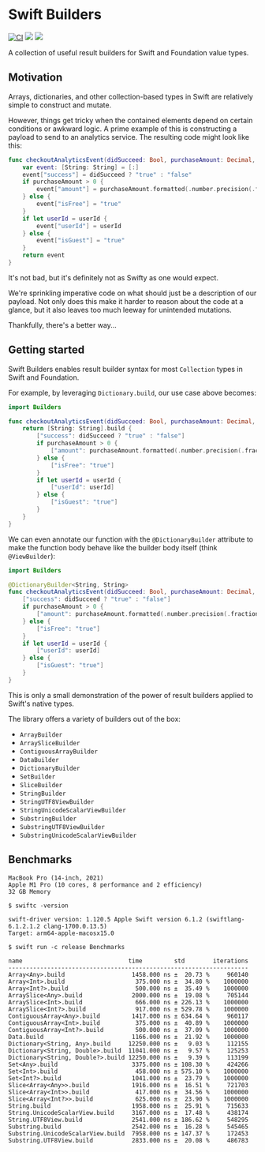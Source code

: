 # Swift Builders

[![CI](https://github.com/davdroman/swift-builders/actions/workflows/ci.yml/badge.svg)](https://github.com/davdroman/swift-builders/actions/workflows/ci.yml)
[![](https://img.shields.io/endpoint?url=https%3A%2F%2Fswiftpackageindex.com%2Fapi%2Fpackages%2Fdavdroman%2Fswift-builders%2Fbadge%3Ftype%3Dswift-versions)](https://swiftpackageindex.com/davdroman/swift-builders)
[![](https://img.shields.io/endpoint?url=https%3A%2F%2Fswiftpackageindex.com%2Fapi%2Fpackages%2Fdavdroman%2Fswift-builders%2Fbadge%3Ftype%3Dplatforms)](https://swiftpackageindex.com/davdroman/swift-builders)

A collection of useful result builders for Swift and Foundation value types.

## Motivation

Arrays, dictionaries, and other collection-based types in Swift are relatively simple to construct and mutate.

However, things get tricky when the contained elements depend on certain conditions or awkward logic. A prime example of this is constructing a payload to send to an analytics service. The resulting code might look like this:

```swift
func checkoutAnalyticsEvent(didSucceed: Bool, purchaseAmount: Decimal, userId: String?) -> [String: String] {
    var event: [String: String] = [:]
    event["success"] = didSucceed ? "true" : "false"
    if purchaseAmount > 0 {
        event["amount"] = purchaseAmount.formatted(.number.precision(.fractionLength(2)))
    } else {
        event["isFree"] = "true"
    }
    if let userId = userId {
        event["userId"] = userId
    } else {
        event["isGuest"] = "true"
    }
    return event
}
```

It's not bad, but it's definitely not as Swifty as one would expect.

We're sprinkling imperative code on what should just be a description of our payload. Not only does this make it harder to reason about the code at a glance, but it also leaves too much leeway for unintended mutations.

Thankfully, there's a better way...

## Getting started

Swift Builders enables result builder syntax for most `Collection` types in Swift and Foundation.

For example, by leveraging `Dictionary.build`, our use case above becomes:

```swift
import Builders

func checkoutAnalyticsEvent(didSucceed: Bool, purchaseAmount: Decimal, userId: String?) -> [String: String] {
    return [String: String].build {
        ["success": didSucceed ? "true" : "false"]
        if purchaseAmount > 0 {
            ["amount": purchaseAmount.formatted(.number.precision(.fractionLength(2)))]
        } else {
            ["isFree": "true"]
        }
        if let userId = userId {
            ["userId": userId]
        } else {
            ["isGuest": "true"]
        }
    }
}
```

We can even annotate our function with the `@DictionaryBuilder` attribute to make the function body behave like the builder body itself (think `@ViewBuilder`):

```swift
import Builders

@DictionaryBuilder<String, String>
func checkoutAnalyticsEvent(didSucceed: Bool, purchaseAmount: Decimal, userId: String?) -> [String: String] {
    ["success": didSucceed ? "true" : "false"]
    if purchaseAmount > 0 {
        ["amount": purchaseAmount.formatted(.number.precision(.fractionLength(2)))]
    } else {
        ["isFree": "true"]
    }
    if let userId = userId {
        ["userId": userId]
    } else {
        ["isGuest": "true"]
    }
}
```

This is only a small demonstration of the power of result builders applied to Swift's native types.

The library offers a variety of builders out of the box:

- `ArrayBuilder`
- `ArraySliceBuilder`
- `ContiguousArrayBuilder`
- `DataBuilder`
- `DictionaryBuilder`
- `SetBuilder`
- `SliceBuilder`
- `StringBuilder`
- `StringUTF8ViewBuilder`
- `StringUnicodeScalarViewBuilder`
- `SubstringBuilder`
- `SubstringUTF8ViewBuilder`
- `SubstringUnicodeScalarViewBuilder`

## Benchmarks

```
MacBook Pro (14-inch, 2021)
Apple M1 Pro (10 cores, 8 performance and 2 efficiency)
32 GB Memory

$ swiftc -version

swift-driver version: 1.120.5 Apple Swift version 6.1.2 (swiftlang-6.1.2.1.2 clang-1700.0.13.5)
Target: arm64-apple-macosx15.0

$ swift run -c release Benchmarks

name                              time         std        iterations
--------------------------------------------------------------------
Array<Any>.build                   1458.000 ns ±  20.73 %     960140
Array<Int>.build                    375.000 ns ±  34.80 %    1000000
Array<Int?>.build                   500.000 ns ±  35.49 %    1000000
ArraySlice<Any>.build              2000.000 ns ±  19.08 %     705144
ArraySlice<Int>.build               666.000 ns ± 226.13 %    1000000
ArraySlice<Int?>.build              917.000 ns ± 529.78 %    1000000
ContiguousArray<Any>.build         1417.000 ns ± 634.64 %     960117
ContiguousArray<Int>.build          375.000 ns ±  40.89 %    1000000
ContiguousArray<Int?>.build         500.000 ns ±  37.09 %    1000000
Data.build                         1166.000 ns ±  21.92 %    1000000
Dictionary<String, Any>.build     12250.000 ns ±   9.03 %     112155
Dictionary<String, Double>.build  11041.000 ns ±   9.57 %     125253
Dictionary<String, Double?>.build 12250.000 ns ±   9.39 %     113199
Set<Any>.build                     3375.000 ns ± 108.30 %     424266
Set<Int>.build                      458.000 ns ± 575.10 %    1000000
Set<Int?>.build                    1041.000 ns ±  23.79 %    1000000
Slice<Array<Any>>.build            1916.000 ns ±  16.51 %     721703
Slice<Array<Int>>.build             417.000 ns ±  34.56 %    1000000
Slice<Array<Int?>>.build            625.000 ns ±  23.90 %    1000000
String.build                       1958.000 ns ±  25.91 %     715633
String.UnicodeScalarView.build     3167.000 ns ±  17.48 %     438174
String.UTF8View.build              2541.000 ns ± 186.62 %     548295
Substring.build                    2542.000 ns ±  16.28 %     545465
Substring.UnicodeScalarView.build  7958.000 ns ± 147.37 %     172453
Substring.UTF8View.build           2833.000 ns ±  20.08 %     486783
```
